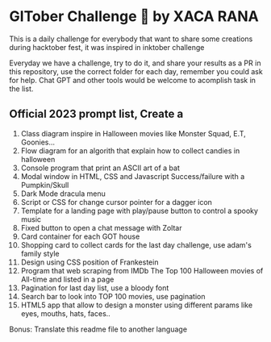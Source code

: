 # GITober Challenge :jack_o_lantern: by XACA RANA

This is a daily challenge for everybody that want to share some creations during hacktober fest, it was inspired in inktober challenge

Everyday we have a challenge, try to do it, and share your results as a PR in this repository, use the correct folder for each day, remember you could ask for help. Chat GPT and other tools would be welcome to acomplish task in the list. 

## Official 2023 prompt list, Create a

1. Class diagram inspire in Halloween movies like Monster Squad, E.T, Goonies...
2. Flow diagram for an algorith that explain how to collect candies in halloween
3. Console program that print an ASCII art of a bat
4. Modal window in HTML, CSS and Javascript Success/failure with a Pumpkin/Skull
5. Dark Mode dracula menu
6. Script or CSS for change cursor pointer for a dagger icon
7. Template for a landing page with play/pause button to control a spooky music
8. Fixed button to open a chat message with Zoltar
9. Card container for each GOT house
10. Shopping card to collect cards for the last day challenge, use adam's family style
11. Design using CSS position of Frankestein
12. Program that web scraping from IMDb The Top 100 Halloween movies of All-time and listed in a page
13. Pagination for last day list, use a bloody font
14. Search bar to look into TOP 100 movies, use pagination
15. HTML5 app that allow to design a monster using different params like eyes, mouths, hats, faces..


Bonus: Translate this readme file to another language
